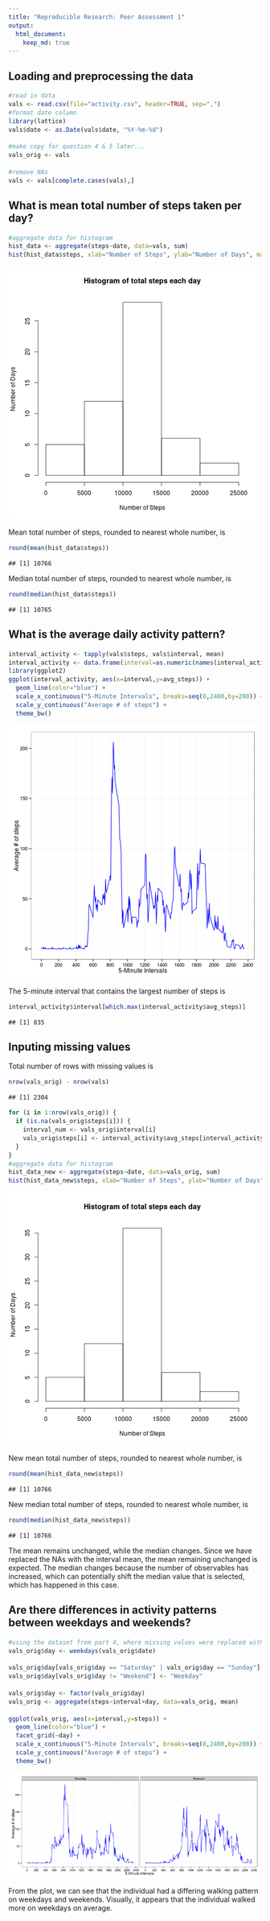 ```yaml
---
title: "Reproducible Research: Peer Assessment 1"
output: 
  html_document:
    keep_md: true
---
```



## Loading and preprocessing the data


```r
#read in data
vals <- read.csv(file="activity.csv", header=TRUE, sep=",")
#format date column
library(lattice)
vals$date <- as.Date(vals$date, "%Y-%m-%d")

#make copy for question 4 & 5 later...
vals_orig <- vals 

#remove NAs
vals <- vals[complete.cases(vals),]
```

## What is mean total number of steps taken per day?


```r
#aggregate data for histogram
hist_data <- aggregate(steps~date, data=vals, sum)
hist(hist_data$steps, xlab="Number of Steps", ylab="Number of Days", main="Histogram of total steps each day")
```

![plot of chunk unnamed-chunk-2](figure/unnamed-chunk-2-1.png) 

Mean total number of steps, rounded to nearest whole number, is

```r
round(mean(hist_data$steps))
```

```
## [1] 10766
```

Median total number of steps, rounded to nearest whole number, is

```r
round(median(hist_data$steps))
```

```
## [1] 10765
```

## What is the average daily activity pattern?


```r
interval_activity <- tapply(vals$steps, vals$interval, mean)
interval_activity <- data.frame(interval=as.numeric(names(interval_activity)), avg_steps=interval_activity)
library(ggplot2)
ggplot(interval_activity, aes(x=interval,y=avg_steps)) +
  geom_line(color="blue") + 
  scale_x_continuous("5-Minute Intervals", breaks=seq(0,2400,by=200)) +
  scale_y_continuous("Average # of steps") + 
  theme_bw()
```

![plot of chunk unnamed-chunk-5](figure/unnamed-chunk-5-1.png) 

The 5-minute interval that contains the largest number of steps is

```r
interval_activity$interval[which.max(interval_activity$avg_steps)]
```

```
## [1] 835
```

## Inputing missing values
Total number of rows with missing values is

```r
nrow(vals_orig) - nrow(vals)
```

```
## [1] 2304
```

```r
for (i in 1:nrow(vals_orig)) {
  if (is.na(vals_orig$steps[i])) {
    interval_num <- vals_orig$interval[i]
    vals_orig$steps[i] <- interval_activity$avg_steps[interval_activity$interval == interval_num]
  }
}
#aggregate data for histogram
hist_data_new <- aggregate(steps~date, data=vals_orig, sum)
hist(hist_data_new$steps, xlab="Number of Steps", ylab="Number of Days", main="Histogram of total steps each day")
```

![plot of chunk unnamed-chunk-7](figure/unnamed-chunk-7-1.png) 

New mean total number of steps, rounded to nearest whole number, is

```r
round(mean(hist_data_new$steps))
```

```
## [1] 10766
```

New median total number of steps, rounded to nearest whole number, is

```r
round(median(hist_data_new$steps))
```

```
## [1] 10766
```

The mean remains unchanged, while the median changes. Since we have replaced the NAs with the interval mean, the mean remaining unchanged is expected. The median changes because the number of observables has increased, which can potentially shift the median value that is selected, which has happened in this case.

## Are there differences in activity patterns between weekdays and weekends?


```r
#using the dataset from part 4, where missing values were replaced with mean..
vals_orig$day <- weekdays(vals_orig$date)

vals_orig$day[vals_orig$day == "Saturday" | vals_orig$day == "Sunday"] <- "Weekend"
vals_orig$day[vals_orig$day != "Weekend"] <- "Weekday"

vals_orig$day <- factor(vals_orig$day)
vals_orig <- aggregate(steps~interval+day, data=vals_orig, mean)

ggplot(vals_orig, aes(x=interval,y=steps)) +
  geom_line(color="blue") +
  facet_grid(~day) +
  scale_x_continuous("5-Minute Intervals", breaks=seq(0,2400,by=200)) +
  scale_y_continuous("Average # of steps") + 
  theme_bw()
```

![plot of chunk unnamed-chunk-10](figure/unnamed-chunk-10-1.png) 

From the plot, we can see that the individual had a differing walking pattern on weekdays and weekends. Visually, it appears that the individual walked more on weekdays on average.
